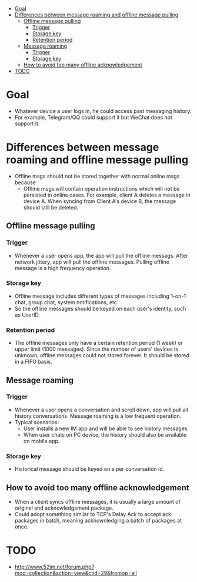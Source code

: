 
- [Goal](#goal)
- [Differences between message roaming and offline message pulling](#differences-between-message-roaming-and-offline-message-pulling)
  - [Offline message pulling](#offline-message-pulling)
    - [Trigger](#trigger)
    - [Storage key](#storage-key)
    - [Retention period](#retention-period)
  - [Message roaming](#message-roaming)
    - [Trigger](#trigger-1)
    - [Storage key](#storage-key-1)
  - [How to avoid too many offline acknowledgement](#how-to-avoid-too-many-offline-acknowledgement)
- [TODO](#todo)

# Goal
* Whatever device a user logs in, he could access past messaging history. 
* For example, Telegram/QQ could support it but WeChat does not support it. 

# Differences between message roaming and offline message pulling
* Offline msgs should not be stored together with normal online msgs because
  * Offline msgs will contain operation instructions which will not be persisted in online cases. For example, client A deletes a message in device A. When syncing from Client A's device B, the message should still be deleted. 

## Offline message pulling
### Trigger
* Whenever a user opens app, the app will pull the offline messags. After network jittery, app will pull the offline messages. Pulling offline message is a high frequency operation.

### Storage key
* Offline message includes different types of messages including 1-on-1 chat, group chat, system notifications, etc.
* So the offline messages should be keyed on each user's identity, such as UserID. 

### Retention period
* The offline messages only have a certain retention period (1 week) or upper limit (1000 messages). Since the number of users' devices is unknown, offline messages could not stored forever. It should be stored in a FIFO basis.

## Message roaming
### Trigger
* Whenever a user opens a conversation and scroll down, app will pull all history conversations. Message roaming is a low frequent operation. 
* Typical scenarios:
  * User installs a new IM app and will be able to see history messages. 
  * When user chats on PC device, the history should also be available on mobile app. 

### Storage key
* Historical message should be keyed on a per conversation id. 

## How to avoid too many offline acknowledgement
* When a client syncs offline messages, it is usually a large amount of original and acknowledgement package. 
* Could adopt something similar to TCP's Delay Ack to accept ack packages in batch, meaning acknownledging a batch of packages at once. 

# TODO
* http://www.52im.net/forum.php?mod=collection&action=view&ctid=29&fromop=all
